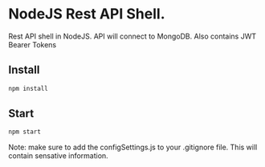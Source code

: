 # NodeJS Rest API Shell.

Rest API shell in NodeJS.  API will connect to MongoDB.
Also contains JWT Bearer Tokens

## Install
```sh
npm install
```

## Start 
```sh
npm start
```

Note: make sure to add the configSettings.js to your .gitignore file.  This will contain sensative information.
